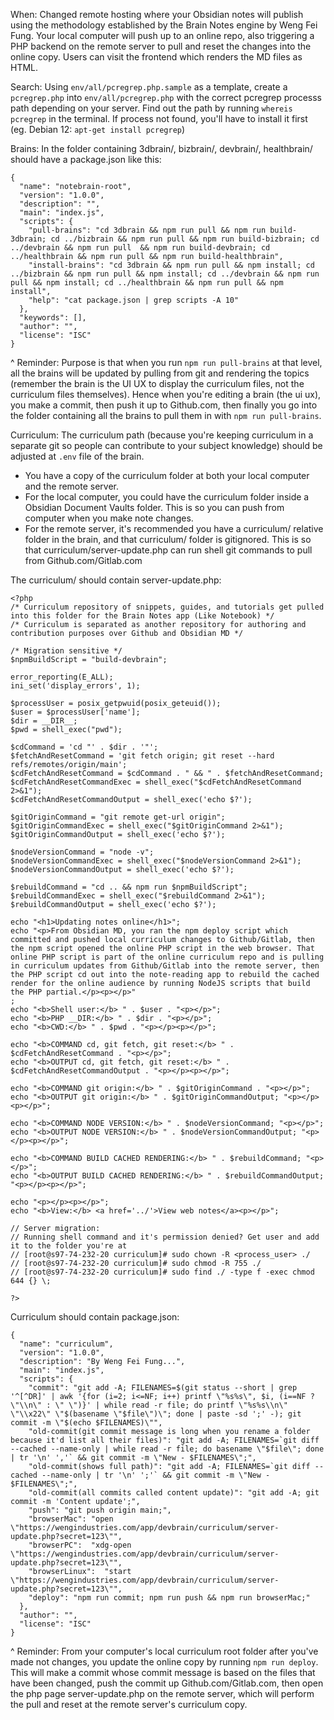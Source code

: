When: Changed remote hosting where your Obsidian notes will publish using the methodology established by the Brain Notes engine by Weng Fei Fung. Your local computer will push up to an online repo, also triggering a PHP backend on the remote server to pull and reset the changes into the online copy. Users can visit the frontend which renders the MD files as HTML.

Search:
Using `env/all/pcregrep.php.sample` as a template, create a `pcregrep.php` into `env/all/pcregrep.php` with the correct pcregrep processs path depending on your server. Find out the path by running `whereis pcregrep` in the terminal. If process not found, you'll have to install it first (eg. Debian 12: `apt-get install pcregrep`)

Brains:
In the folder containing 3dbrain/, bizbrain/, devbrain/, healthbrain/ should have a package.json like this:
```
{
  "name": "notebrain-root",
  "version": "1.0.0",
  "description": "",
  "main": "index.js",
  "scripts": {
    "pull-brains": "cd 3dbrain && npm run pull && npm run build-3dbrain; cd ../bizbrain && npm run pull && npm run build-bizbrain; cd ../devbrain && npm run pull  && npm run build-devbrain; cd ../healthbrain && npm run pull && npm run build-healthbrain",
    "install-brains": "cd 3dbrain && npm run pull && npm install; cd ../bizbrain && npm run pull && npm install; cd ../devbrain && npm run pull && npm install; cd ../healthbrain && npm run pull && npm install",
    "help": "cat package.json | grep scripts -A 10"
  },
  "keywords": [],
  "author": "",
  "license": "ISC"
}
```
^ Reminder: Purpose is that when you run `npm run pull-brains` at that level, all the brains will be updated by pulling from git and rendering the topics (remember the brain is the UI UX to display the curriculum files, not the curriculum files themselves). Hence when you're editing a brain (the ui ux), you make a commit, then push it up to Github.com, then finally you go into the folder containing all the brains to pull them in with `npm run pull-brains`.

Curriculum:
The curriculum path (because you're keeping curriculum in a separate git so people can contribute to your subject knowledge) should be adjusted at `.env` file of the brain.
- You have a copy of the curriculum folder at both your local computer and the remote server.
- For the local computer, you could have the curriculum folder inside a Obsidian Document Vaults folder. This is so you can push from computer when you make note changes.
- For the remote server, it's recommended you have a curriculum/ relative folder in the brain, and that curriculum/ folder is gitignored. This is so that curriculum/server-update.php can run shell git commands to pull from Github.com/Gitlab.com

The curriculum/ should contain server-update.php:
```
<?php
/* Curriculum repository of snippets, guides, and tutorials get pulled into this folder for the Brain Notes app (Like Notebook) */
/* Curriculum is separated as another repository for authoring and contribution purposes over Github and Obsidian MD */

/* Migration sensitive */
$npmBuildScript = "build-devbrain";

error_reporting(E_ALL);
ini_set('display_errors', 1);

$processUser = posix_getpwuid(posix_geteuid());
$user = $processUser['name'];
$dir = __DIR__;
$pwd = shell_exec("pwd");

$cdCommand = 'cd "' . $dir . '"';
$fetchAndResetCommand = 'git fetch origin; git reset --hard refs/remotes/origin/main';
$cdFetchAndResetCommand = $cdCommand . " && " . $fetchAndResetCommand;
$cdFetchAndResetCommandExec = shell_exec("$cdFetchAndResetCommand 2>&1");
$cdFetchAndResetCommandOutput = shell_exec('echo $?');

$gitOriginCommand = "git remote get-url origin";
$gitOriginCommandExec = shell_exec("$gitOriginCommand 2>&1");
$gitOriginCommandOutput = shell_exec('echo $?');

$nodeVersionCommand = "node -v";
$nodeVersionCommandExec = shell_exec("$nodeVersionCommand 2>&1");
$nodeVersionCommandOutput = shell_exec('echo $?');

$rebuildCommand = "cd .. && npm run $npmBuildScript";
$rebuildCommandExec = shell_exec("$rebuildCommand 2>&1");
$rebuildCommandOutput = shell_exec('echo $?');

echo "<h1>Updating notes online</h1>";
echo "<p>From Obsidian MD, you ran the npm deploy script which committed and pushed local curriculum changes to Github/Gitlab, then the npm script opened the online PHP script in the web browser. That online PHP script is part of the online curriculum repo and is pulling in curriculum updates from Github/Gitlab into the remote server, then the PHP script cd out into the note-reading app to rebuild the cached render for the online audience by running NodeJS scripts that build the PHP partial.</p><p></p>"
;
echo "<b>Shell user:</b> " . $user . "<p></p>";
echo "<b>PHP __DIR:</b> " . $dir . "<p></p>";
echo "<b>CWD:</b> " . $pwd . "<p></p><p></p>";

echo "<b>COMMAND cd, git fetch, git reset:</b> " . $cdFetchAndResetCommand . "<p></p>";
echo "<b>OUTPUT cd, git fetch, git reset:</b> " . $cdFetchAndResetCommandOutput . "<p></p><p></p>";

echo "<b>COMMAND git origin:</b> " . $gitOriginCommand . "<p></p>";
echo "<b>OUTPUT git origin:</b> " . $gitOriginCommandOutput; "<p></p><p></p>";

echo "<b>COMMAND NODE VERSION:</b> " . $nodeVersionCommand; "<p></p>";
echo "<b>OUTPUT NODE VERSION:</b> " . $nodeVersionCommandOutput; "<p></p><p></p>";

echo "<b>COMMAND BUILD CACHED RENDERING:</b> " . $rebuildCommand; "<p></p>";
echo "<b>OUTPUT BUILD CACHED RENDERING:</b> " . $rebuildCommandOutput; "<p></p><p></p>";

echo "<p></p><p></p>";
echo "<b>View:</b> <a href='../'>View web notes</a><p></p>";

// Server migration:
// Running shell command and it's permission denied? Get user and add it to the folder you're at
// [root@s97-74-232-20 curriculum]# sudo chown -R <process_user> ./
// [root@s97-74-232-20 curriculum]# sudo chmod -R 755 ./
// [root@s97-74-232-20 curriculum]# sudo find ./ -type f -exec chmod 644 {} \;

?>
```

Curriculum should contain package.json:
```
{
  "name": "curriculum",
  "version": "1.0.0",
  "description": "By Weng Fei Fung...",
  "main": "index.js",
  "scripts": {
    "commit": "git add -A; FILENAMES=$(git status --short | grep '^[^DR]' | awk '{for (i=2; i<=NF; i++) printf \"%s%s\", $i, (i==NF ? \"\\n\" : \" \")}' | while read -r file; do printf \"%s%s\\n\" \"\\x22\" \"$(basename \"$file\")\"; done | paste -sd ';' -); git commit -m \"$(echo $FILENAMES)\"",
    "old-commit(git commit message is long when you rename a folder because it'd list all their files)": "git add -A; FILENAMES=`git diff --cached --name-only | while read -r file; do basename \"$file\"; done | tr '\n' ','` && git commit -m \"New - $FILENAMES\";",
    "old-commit(shows full path)": "git add -A; FILENAMES=`git diff --cached --name-only | tr '\n' ';'` && git commit -m \"New - $FILENAMES\";",
    "old-commit(all commits called content update)": "git add -A; git commit -m 'Content update';",
    "push": "git push origin main;",
    "browserMac": "open \"https://wengindustries.com/app/devbrain/curriculum/server-update.php?secret=123\"",
    "browserPC":  "xdg-open \"https://wengindustries.com/app/devbrain/curriculum/server-update.php?secret=123\"",
    "browserLinux":  "start \"https://wengindustries.com/app/devbrain/curriculum/server-update.php?secret=123\"",    
    "deploy": "npm run commit; npm run push && npm run browserMac;"
  },
  "author": "",
  "license": "ISC"
}
```
^ Reminder: From your computer's local curriculum root folder after you've made not changes, you update the online copy by running `npm run deploy`. This will make a commit whose commit message is based on the files that have been changed, push the commit up Github.com/Gitlab.com, then open the php page server-update.php on the remote server, which will perform the pull and reset at the remote server's curriculum copy.